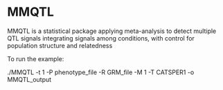 # MMQTL
MMQTL is a statistical package applying meta-analysis to detect multiple QTL signals integrating signals among conditions, with control for population structure and relatedness

To run the example: 

./MMQTL -t 1 -P phenotype_file  -R GRM_file -M 1   -T CATSPER1  -o MMQTL_output
